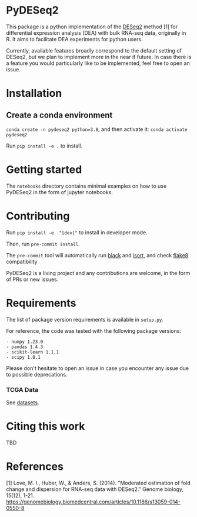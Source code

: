 # PyDESeq2

This package is a python implementation of the [DESeq2](https://bioconductor.org/packages/release/bioc/html/DESeq2.html) method [1]
for differential expression analysis (DEA) with bulk RNA-seq data, originally in R.
It aims to facilitate DEA experiments for python users.

Currently, available features broadly correspond to the default setting of DESeq2, but we plan to implement more in the
near if future. In case there is a feature you would particularly like to be implemented, feel free to open an issue.

# Installation

## Create a conda environment

`conda create -n pydeseq2 python=3.8`, and then activate it:
`conda activate pydeseq2`

Run `pip install -e .` to install.


# Getting started

The `notebooks` directory contains minimal examples on how to use PyDESeq2 in the form of jupyter notebooks.

# Contributing

Run `pip install -e ."[dev]"` to install in developer mode.

Then, run `pre-commit install`.

The `pre-commit` tool will automatically run [black](https://black.readthedocs.io/en/stable/)
and [isort](https://pycqa.github.io/isort/), and check [flake8](https://flake8.pycqa.org/en/latest/) compatibility

PyDESeq2 is a living project and any contributions are welcome, in the form of PRs or new issues.

# Requirements

The list of package version requirements is available in `setup.py`.

For reference, the code was tested with the following package versions:
```
- numpy 1.23.0
- pandas 1.4.3
- scikit-learn 1.1.1
- scipy 1.8.1
```

Please don't hesitate to open an issue in case you encounter any issue due to possible deprecations.

### TCGA Data

See [datasets](flomics/datasets/README.md).

# Citing this work

TBD

# References

[1] Love, M. I., Huber, W., & Anders, S. (2014). "Moderated estimation of fold
        change and dispersion for RNA-seq data with DESeq2." Genome biology, 15(12), 1-21.
        <https://genomebiology.biomedcentral.com/articles/10.1186/s13059-014-0550-8>
